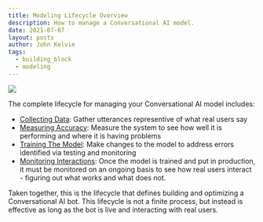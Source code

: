 ```yaml
---
title: Modeling Lifecycle Overview
description: How to manage a Conversational AI model.
date: 2021-07-07
layout: posts
author: John Kelvie
tags:
  - building_block
  - modeling
---
```


<script src="https://cdnjs.cloudflare.com/ajax/libs/imagemapster/1.5.4/jquery.imagemapster.min.js" referrerpolicy="no-referrer"></script>

<img src='/static/img/modeling-lifecycle.png' usemap="#image-map"></img>
<map name="image-map">
    <area target="" alt="" title="" href="/building-blocks/modeling/collecting-data" coords="24,362,838,908" shape="rect">
    <area target="" alt="" title="" href="/building-blocks/modeling/measuring-accuracy" coords="857,24,1621,514" shape="rect">
    <area target="" alt="" title="" href="/building-blocks/modeling/training-model" coords="1674,389,2399,919" shape="rect">
    <area target="" alt="" title="" href="/building-blocks/modeling/monitoring-interactions" coords="901,811,1564,1250" shape="rect">
</map>

<script>

$('img[usemap]').mapster({
  clickNavigate: true,
	fillColor: 'eaebea',
});
</script>

The complete lifecycle for managing your Conversational AI model includes:
* [Collecting Data](/building-blocks/modeling/collecting-data): Gather utterances representive of what real users say
* [Measuring Accuracy](/building-blocks/modeling/measuring-accuracy): Measure the system to see how well it is performing and where it is having problems
* [Training The Model](/building-blocks/modeling/training-model): Make changes to the model to address errors identified via testing and monitoring
* [Monitoring Interactions](/building-blocks/modeling/monitoring-interactions): Once the model is trained and put in production, it must be monitored on an ongoing basis to see how real users interact - figuring out what works and what does not.

Taken together, this is the lifecycle that defines building and optimizing a Conversational AI bot. This lifecycle is not a finite process, but instead is effective as long as the bot is live and interacting with real users.